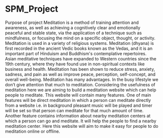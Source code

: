 # SPM_Project
Purpose of project
Meditation is a method of training attention and awareness, as well as achieving a cognitively clear and emotionally peaceful and stable state, via the application of a technique such as mindfulness, or focusing the mind on a specific object, thought, or activity.
Meditation is used in a variety of religious systems. Meditation (dhyana) is first recorded in the ancient Vedic books known as the Vedas, and it is an important part of Hinduism and Buddhism's contemplative repertoires. Asian meditative techniques have expanded to Western countries since the 19th century, where they have found use in non-spiritual contexts like business and health.
Meditation has been shown to reduce stress, anxiety, sadness, and pain as well as improve peace, perception, self-concept, and overall well-being.
Meditation has many advantages. In the busy lifestyle we don’t give attention that much to meditation. Considering the usefulness of meditation here we are aiming to build a meditation website which can help people to meditate. This website will contain many features. One of main features will be direct meditation in which a person can meditate directly from a website i.e. in background pleasant music will be played and timer will be set so that person can meditate for that much amount of time. Another feature contains information about nearby meditation centers at which a person can go and meditate. It will help the people to find a nearby meditation center. Here this website will aim to make it easy for people to do meditation online or offline.
